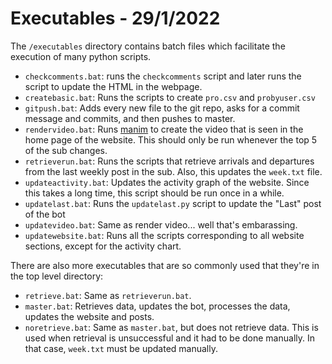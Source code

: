 # Executables - 29/1/2022

The `/executables` directory contains batch files which facilitate the execution of many python scripts.

- `checkcomments.bat`: runs the `checkcomments` script and later runs the script to update the HTML in the webpage.
- `createbasic.bat`: Runs the scripts to create `pro.csv` and `probyuser.csv`
- `gitpush.bat`: Adds every new file to the git repo, asks for a commit message and commits, and then pushes to master.
- `rendervideo.bat`: Runs [manim](https://www.manim.community) to create the video that is seen in the home page of the website. This should only be run whenever the top 5 of the sub changes.
- `retrieverun.bat`: Runs the scripts that retrieve arrivals and departures from the last weekly post in the sub. Also, this updates the `week.txt` file.
- `updateactivity.bat`: Updates the activity graph of the website. Since this takes a long time, this script should be run once in a while.
- `updatelast.bat`: Runs the `updatelast.py` script to update the "Last" post of the bot
- `updatevideo.bat`: Same as render video... well that's embarassing.
- `updatewebsite.bat`: Runs all the scripts corresponding to all website sections, except for the activity chart.

There are also more executables that are so commonly used that they're in the top level directory:

- `retrieve.bat`: Same as `retrieverun.bat`.
- `master.bat`: Retrieves data, updates the bot, processes the data, updates the website and posts.
- `noretrieve.bat`: Same as `master.bat`, but does not retrieve data. This is used when retrieval is unsuccessful and it had to be done manually. In that case, `week.txt` must be updated manually.